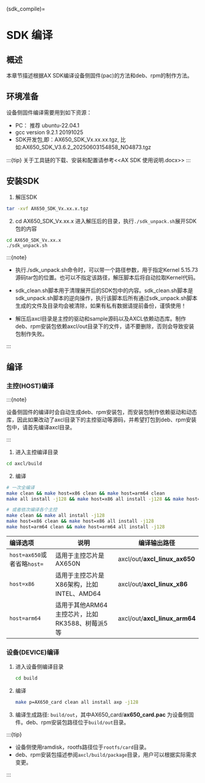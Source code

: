 (sdk_compile)=
# SDK 编译

## 概述

本章节描述根据AX SDK编译设备侧固件(pac)的方法和deb、rpm的制作方法。

## 环境准备

设备侧固件编译需要用到如下资源：

- PC： 推荐 ubuntu-22.04.1
- gcc version 9.2.1 20191025
- SDK开发包,即：AX650_SDK_Vx.xx.xx.tgz, 比如:AX650_SDK_V3.6.2_20250603154858_NO4873.tgz

:::{tip}
关于工具链的下载、安装和配置请参考<<AX SDK 使用说明.docx>>
:::



## 安装SDK

1.   解压SDK

   ```bash
   tar -xvf AX650_SDK_Vx.xx.x.tgz
   ```

2.  cd AX650_SDK_Vx.xx.x 进入解压后的目录，执行`./sdk_unpack.sh`展开SDK包的内容

   ```bash
   cd AX650_SDK_Vx.xx.x
   ./sdk_unpack.sh
   ```

   :::{note}

   - 执行./sdk_unpack.sh命令时，可以带一个路径参数，用于指定Kernel 5.15.73源码tar包的位置。也可以不指定该路径，解压脚本后将自动拉取Kernel代码。

   - sdk_clean.sh脚本用于清理展开后的SDK包中的内容。sdk_clean.sh脚本是sdk_unpack.sh脚本的逆向操作，执行该脚本后所有通过sdk_unpack.sh脚本生成的文件及目录均会被清除，如果有私有数据请提前备份，谨慎使用！
   - 解压后axcl目录是主控的驱动和sample源码以及AXCL依赖动态库。制作deb、rpm安装包依赖axcl/out目录下的文件，请不要删除，否则会导致安装包制作失败。

   :::



## 编译

### 主控(HOST)编译

:::{note}

设备侧固件的编译时会自动生成deb、rpm安装包，而安装包制作依赖驱动和动态库，因此如果改动了axcl目录下的主控驱动等源码，并希望打包到deb、rpm安装包中，请首先编译axcl目录。

:::

1.  进入主控编译目录

   ```bash
   cd axcl/build
   ```

2.  编译

   ```bash
   # 一次全编译
   make clean && make host=x86 clean && make host=arm64 clean
   make all install -j128 && make host=x86 all install -j128 && make host=arm64 all install -j128

   # 或者依次编译各个主控
   make clean && make all install -j128
   make host=x86 clean && make host=x86 all install -j128
   make host=arm64 clean && make host=arm64 all install -j128
   ```

| 编译选项                    | 说明                                           | 编译输出路径                  |
| :-------------------------- | ---------------------------------------------- | ----------------------------- |
| `host=ax650`或者省略`host=` | 适用于主控芯片是AX650N                         | axcl/out/**axcl_linux_ax650** |
| `host=x86`                  | 适用于主控芯片是X86架构，比如INTEL、AMD64      | axcl/out/**axcl_linux_x86**   |
| `host=arm64`                | 适用于其他ARM64主控芯片，比如RK3588、树莓派5等 | axcl/out/**axcl_linux_arm64** |

### 设备(DEVICE)编译

1. 进入设备侧编译目录

   ```bash
   cd build
   ```

2. 编译

   ```bash
   make p=AX650_card clean all install axp -j128
   ```

3. 编译生成路径: `build/out`，其中AX650_card/**ax650_card.pac** 为设备侧固件。deb、rpm安装包路径位于`build/out`目录。



:::{tip}

- 设备侧使用ramdisk，rootfs路径位于`rootfs/card`目录。
- deb、rpm安装包描述参阅`axcl/build/package`目录，用户可以根据实际需求变更。

:::
